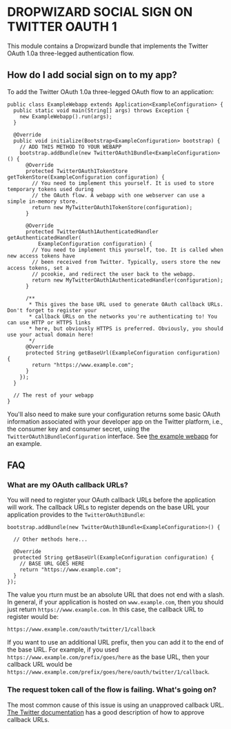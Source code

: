 # DROPWIZARD SOCIAL SIGN ON TWITTER OAUTH 1

This module contains a Dropwizard bundle that implements the Twitter OAuth 1.0a three-legged authentication flow.

## How do I add social sign on to my app?

To add the Twitter OAuth 1.0a three-legged OAuth flow to an application:

    public class ExampleWebapp extends Application<ExampleConfiguration> {
      public static void main(String[] args) throws Exception {
        new ExampleWebapp().run(args);
      }

      @Override
      public void initialize(Bootstrap<ExampleConfiguration> bootstrap) {
        // ADD THIS METHOD TO YOUR WEBAPP
        bootstrap.addBundle(new TwitterOAuth1Bundle<ExampleConfiguration>() {
          @Override
          protected TwitterOAuth1TokenStore getTokenStore(ExampleConfiguration configuration) {
            // You need to implement this yourself. It is used to store temporary tokens used during
            // the OAuth flow. A webapp with one webserver can use a simple in-memory store.
            return new MyTwitterOAuth1TokenStore(configuration);
          }

          @Override
          protected TwitterOAuth1AuthenticatedHandler getAuthenticatedHandler(
              ExampleConfiguration configuration) {
            // You need to implement this yourself, too. It is called when new access tokens have
            // been received from Twitter. Typically, users store the new access tokens, set a
            // pcookie, and redirect the user back to the webapp.
            return new MyTwitterOAuth1AuthenticatedHandler(configuration);
          }

          /**
           * This gives the base URL used to generate OAuth callback URLs. Don't forget to register your
           * callback URLs on the networks you're authenticating to! You can use HTTP or HTTPS links
           * here, but obviously HTTPS is preferred. Obviously, you should use your actual domain here!
           */
          @Override
          protected String getBaseUrl(ExampleConfiguration configuration) {
            return "https://www.example.com";
          }
        });
      }

      // The rest of your webapp
    }

You'll also need to make sure your configuration returns some basic OAuth information associated with your developer app on the Twitter platform, i.e., the consumer key and consumer secret, using the `TwitterOAuth1BundleConfiguration` interface. See [the example webapp](https://github.com/sigpwned/dropwizard-social-sign-on-module/tree/main/dropwizard-social-sign-on-example-webapp) for an example.

## FAQ

### What are my OAuth callback URLs?

You will need to register your OAuth callback URLs before the application will work. The callback URLs to register depends on the base URL your application provides to the `TwitterOAuth1Bundle`:

    bootstrap.addBundle(new TwitterOAuth1Bundle<ExampleConfiguration>() {
    
      // Other methods here...
    
      @Override
      protected String getBaseUrl(ExampleConfiguration configuration) {
        // BASE URL GOES HERE
        return "https://www.example.com";
      }
    });

The value you rturn must be an absolute URL that does not end with a slash. In general, if your application is hosted on `www.example.com`, then you should just return `https://www.example.com`. In this case, the callback URL to register would be:

    https://www.example.com/oauth/twitter/1/callback

If you want to use an additional URL prefix, then you can add it to the end of the base URL. For example, if you used `https://www.example.com/prefix/goes/here` as the base URL, then your callback URL would be `https://www.example.com/prefix/goes/here/oauth/twitter/1/callback`.

### The request token call of the flow is failing. What's going on?

The most common cause of this issue is using an unapproved callback URL. [The Twitter documentation](https://developer.twitter.com/en/docs/apps/callback-urls) has a good description of how to approve callback URLs.